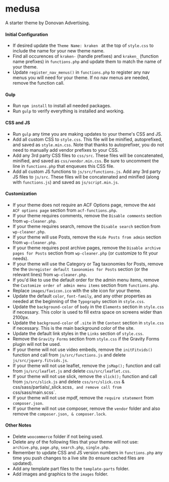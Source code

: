 # medusa

A starter theme by Donovan Advertising.

#### Initial Configuration

- If desired update the `Theme Name: kraken ` at the top of `style.css` to include the name for your new theme name.
- Find all occurences of `kraken-` (handle prefixes) and `kraken_` (function name prefixes) in `functions.php` and update them to match the name of your theme.
- Update `register_nav_menus()` in `functions.php` to register any nav menus you will need for your theme. If no nav menus are needed, remove the function call.

#### Gulp

- Run `npm install` to install all needed packages.
- Run `gulp` to verify everything is installed and working.

#### CSS and JS

- Run `gulp` any time you are making updates to your theme's CSS and JS.
- Add all custom CSS to `style.css`. This file will be minified, autoprefixed, and saved as `style.min.css`. Note that thanks to autoprefixer, you do not need to manually add vendor prefixes to your CSS.
- Add any 3rd party CSS files to `css/src`. These files will be concatenated, minified, and saved as `css/vendor.min.css`. Be sure to uncomment the line in `functions.php` that enqueues this CSS file.
- Add all custom JS functions to `js/src/functions.js`. Add any 3rd party JS files to `js/src`. These files will be concatenated and minified (along with `functions.js`) and saved as `js/script.min.js`.

#### Customization

- If your theme does not require an ACF Options page, remove the `Add ACF options page` section from `acf-functions.php`.
- If your theme requires comments, remove the `Disable comments` section from `wp-cleaner.php`.
- If your theme requires search, remove the `Disable search` section from `wp-cleaner.php`.
- If your theme will use Posts, remove the `Hide Posts from admin` section from `wp-cleaner.php`.
- If your theme requires post archive pages, remove the `Disable archive pages for Posts` section from `wp-cleaner.php` (or customize to fit your needs).
- If your theme will use the Category or Tag taxonomies for Posts, remove the the `Unregister default taxonomies for Posts` section (or the relevant lines) from `wp-cleaner.php`.
- If you'd like to use the default order for the admin menu items, remove the `Customize order of admin menu items` section from `functions.php`.
- Replace `images/favicon.ico` with the site icon for your theme.
- Update the default `color`, `font-family`, and any other properties as needed at the beginning of the `Typography` section in `style.css`.
- Update the `background-color` of `body` in the `Elements` section in `style.css` if necessary. This color is used to fill extra space on screens wider than 2100px.
- Update the `background-color` of `.site` in the `Content` section in `style.css` if necessary. This is the main background color of the site.
- Update the default link styles in the `Links` section of `style.css`.
- Remove the `Gravity Forms` section from `style.css` if the Gravity Forms plugin will not be used.
- If your theme will not use video embeds, remove the `initFitvids()` function and call from `js/src/functions.js` and delete `js/src/jquery.fitvids.js`.
- If your theme will not use leaflet, remove the `jsMap();` function and call from `js/src/leaflet.js` and delete `css/src/leaflet.css`.
- If your theme will not use slick, remove the `slick();` function and call from `js/src/slick.js` and delete `css/src/slick.css` & css/sass/partials/_slick.scss`, and remove call from `css/sass/main.scss`.
- If your theme will not use mpdf, remove the `require statement` from `composer.json`.
- If your theme will not use composer, remove the `vendor` folder and also remove the  `composer.json, & composer.lock`.



#### Other Notes

- Delete `woocommerce` folder if not being used.
- Delete any of the following files that your theme will not use: `archive.php`, `page.php`, `search.php`, `single.php`.
- Remember to update CSS and JS version numbers in `functions.php` any time you push changes to a live site (to ensure cached files are updated).
- Add any template part files to the `template-parts` folder.
- Add images and graphics to the `images` folder.
